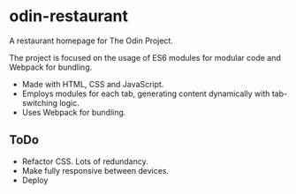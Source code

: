 # odin-restaurant

A restaurant homepage for The Odin Project.

The project is focused on the usage of ES6 modules for modular code and Webpack for bundling.

- Made with HTML, CSS and JavaScript.
- Employs modules for each tab, generating content dynamically with tab-switching logic.
- Uses Webpack for bundling.

## ToDo
- Refactor CSS. Lots of redundancy.
- Make fully responsive between devices.
- Deploy
